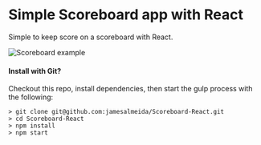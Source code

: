 # Simple Scoreboard app with React
Simple to keep score on a scoreboard with React.

![Scoreboard example](https://i.imgur.com/ep8Xv73.png)

#### Install with Git?
Checkout this repo, install dependencies, then start the gulp process with the following:

```
> git clone git@github.com:jamesalmeida/Scoreboard-React.git
> cd Scoreboard-React
> npm install
> npm start
```

